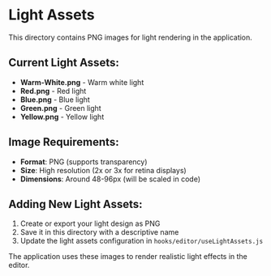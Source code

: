 # Light Assets

This directory contains PNG images for light rendering in the application.

## Current Light Assets:
- **Warm-White.png** - Warm white light
- **Red.png** - Red light
- **Blue.png** - Blue light  
- **Green.png** - Green light
- **Yellow.png** - Yellow light

## Image Requirements:
- **Format**: PNG (supports transparency)
- **Size**: High resolution (2x or 3x for retina displays)
- **Dimensions**: Around 48-96px (will be scaled in code)

## Adding New Light Assets:
1. Create or export your light design as PNG
2. Save it in this directory with a descriptive name
3. Update the light assets configuration in `hooks/editor/useLightAssets.js`

The application uses these images to render realistic light effects in the editor.
